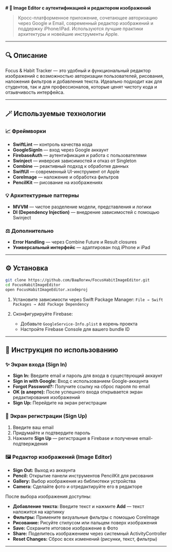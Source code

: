 **# 🌟 Image Editor с аутентификацией и редактором изображений**

> Кросс-платформенное приложение, сочетающее авторизацию через Google и Email, современный редактор изображений и поддержку iPhone/iPad. Используются лучшие практики архитектуры и новейшие инструменты Apple.

---

## 🔍 Описание

Focus & Habit Tracker — это удобный и функциональный редактор изображений с возможностью авторизации пользователей, рисования, наложения фильтров и добавления текста. Идеально подходит как для студентов, так и для профессионалов, которые ценят чистоту кода и отзывчивость интерфейса.

---

## 🪄 Используемые технологии

### 📈 **Фреймворки**

* **SwiftLint** — контроль качества кода
* **GoogleSignIn** — вход через Google аккаунт
* **FirebaseAuth** — аутентификация и работа с пользователями
* **Swinject** — инверсия зависимостей и отказ от Singleton
* **Combine** — реактивный подход к обработке данных
* **SwiftUI** — современный UI-инструмент от Apple
* **CoreImage** — наложение и обработка фильтров
* **PencilKit** — рисование на изображениях

### 💡 **Архитектурные паттерны**

* **MVVM** — чистое разделение модели, представления и логики
* **DI (Dependency Injection)** — внедрение зависимостей с помощью Swinject

### ⚖️ **Дополнительно**

* **Error Handling** — через Combine Future и Result closures
* **Универсальный интерфейс** — адаптирован под iPhone и iPad

---

## ⚙️ Установка

```bash
git clone https://github.com/ВашЛогин/FocusHabitImageEditor.git
cd FocusHabitImageEditor
open FocusHabitImageEditor.xcodeproj
```

1. Установите зависимости через Swift Package Manager: `File → Swift Packages → Add Package Dependency`
2. Сконфигурируйте Firebase:

   * Добавьте `GoogleService-Info.plist` в корень проекта
   * Настройте Firebase Console для вашего bundle ID

---

## 👤 Инструкция по использованию

### ✨ **Экран входа (Sign In)**

* **Sign In:** Введите email и пароль для входа в существующий аккаунт
* **Sign in with Google:** Вход с использованием Google-аккаунта
* **Forgot Password?:** Получите ссылку на сброс пароля по email
* **OK (в алерте):** После успешного входа открывается экран редактирования изображений
* **Sign Up:** Перейдите на экран регистрации

### 📅 **Экран регистрации (Sign Up)**

1. Введите ваш email
2. Придумайте и подтвердите пароль
3. Нажмите **Sign Up** — регистрация в Firebase и получение email-подтверждения

### 🖼️ **Редактор изображений (Image Editor)**

* **Sign Out:** Выход из аккаунта
* **Pencil:** Открытие панели инструментов PencilKit для рисования
* **Gallery:** Выбор изображения из библиотеки устройства
* **Camera:** Сделайте фото и отредактируйте его в редакторе

После выбора изображения доступны:

* **Добавление текста:** Введите текст и нажмите **Add** — текст наложится на картинку
* **Фильтры:** Примените визуальные фильтры с помощью CoreImage
* **Рисование:** Рисуйте стилусом или пальцем поверх изображения
* **Save:** Сохраните итоговое изображение в Фото
* **Share:** Поделитесь изображением через системный ActivityController
* **Reset Changes:** Сброс всех изменений (рисунки, текст, фильтры)

---
